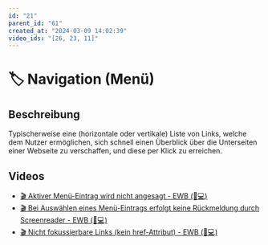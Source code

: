```yaml
---
id: "21"
parent_id: "61"
created_at: "2024-03-09 14:02:39"
video_ids: "[26, 23, 11]"
---
```


# 🏷️ Navigation (Menü)

## Beschreibung

Typischerweise eine (horizontale oder vertikale) Liste von Links, welche dem Nutzer ermöglichen, sich schnell einen Überblick über die Unterseiten einer Webseite zu verschaffen, und diese per Klick zu erreichen.

## Videos

- [🎬 Aktiver Menü-Eintrag wird nicht angesagt - EWB (🚨💻)](/de/videos/aktiver-menue-eintrag-wird-nicht-angesagt-ewb)
- [🎬 Bei Auswählen eines Menü-Eintrags erfolgt keine Rückmeldung durch Screenreader - EWB (🚨💻)](/de/videos/bei-auswaehlen-eines-menue-eintrags-erfolgt-keine-rueckmeldung-durch-screenreader-ewb)
- [🎬 Nicht fokussierbare Links (kein href-Attribut) - EWB (🚨💻)](/de/videos/nicht-fokussierbare-links-kein-href-attribut-ewb)
